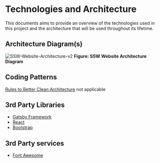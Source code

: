 # Technologies and Architecture

This documents aims to provide an overview of the technologies used in this project and the architecture that will be used throughout its lifetime.

## Architecture Diagram(s)

![SSW-Website-Architecture-v2](https://user-images.githubusercontent.com/17246482/146713647-c9cd90d0-8618-4387-851d-9f4696fbac34.png)
**Figure: SSW Website Architecture Diagram**

## Coding Patterns

[Rules to Better Clean Architecture](https://www.ssw.com.au/rules/rules-to-better-clean-architecture) not applicable

## 3rd Party Libraries 

- [Gatsby Framework](https://www.gatsbyjs.com/)
- [React](https://reactjs.org/)
- [Bootstrap](https://getbootstrap.com/)

## 3rd Party services

- [Font Awesome](https://fontawesome.com/)
